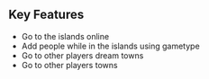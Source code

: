 ## Key Features

* Go to the islands online
* Add people while in the islands using gametype
* Go to other players dream towns
* Go to other players towns



